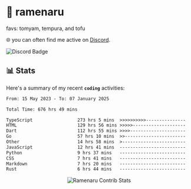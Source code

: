 # 🍜 ramenaru
favs: tomyam, tempura, and tofu

🌐 you can often find me active on [Discord](https://discordapp.com/users/503291004200157185).

![Discord Badge](https://dcbadge.vercel.app/api/shield/503291004200157185)

## 📊 Stats

Here's a summary of my recent **`coding`** activities:

<!--START_SECTION:waka-->

```txt
From: 15 May 2023 - To: 07 January 2025

Total Time: 676 hrs 49 mins

TypeScript                 273 hrs 5 mins  >>>>>>>>>>---------------   40.35 %
HTML                       129 hrs 56 mins >>>>>--------------------   19.20 %
Dart                       112 hrs 55 mins >>>>---------------------   16.68 %
Go                         57 hrs 10 mins  >>-----------------------   08.45 %
Other                      14 hrs 58 mins  >------------------------   02.21 %
JavaScript                 12 hrs 41 mins  -------------------------   01.88 %
Python                     9 hrs 37 mins   -------------------------   01.42 %
CSS                        7 hrs 41 mins   -------------------------   01.14 %
Markdown                   7 hrs 20 mins   -------------------------   01.09 %
Rust                       6 hrs 44 mins   -------------------------   01.00 %
```

<!--END_SECTION:waka-->

<div style="text-align: center;">
   <img align="center" src="https://github-readme-streak-stats.herokuapp.com/?user=Ramenaru&theme=dark&card_width=520" alt="Ramenaru Contrib Stats" />
</div>

